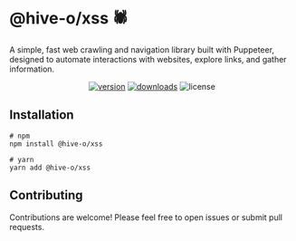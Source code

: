 # @hive-o/xss 🕷️

A simple, fast web crawling and navigation library built with Puppeteer, designed to automate interactions with websites, explore links, and gather information.

<p align="center">
<a href="https://www.npmjs.com/package/@hive-o/xss"><img src="https://img.shields.io/npm/v/@hive-o/xss.svg?style=flat" alt="version" /></a>
<a href="https://www.npmjs.com/package/@hive-o/xss"><img alt="downloads" src="https://img.shields.io/npm/dt/@hive-o/xss.svg?style=flat" /></a>
<img alt="license" src="https://img.shields.io/npm/l/@hive-o/xss.svg" />
</p>

## Installation

```shell
# npm
npm install @hive-o/xss

# yarn
yarn add @hive-o/xss
```

## Contributing

Contributions are welcome! Please feel free to open issues or submit pull requests.
